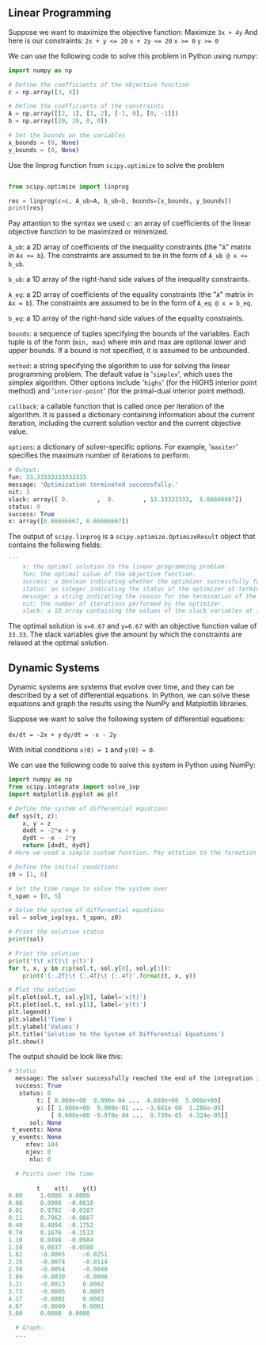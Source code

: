 ## Linear Programming
Suppose we want to maximize the objective function:
Maximize `3x + 4y`
And here is our constraints:
`2x + y <= 20`
`x + 2y <= 20`
`x >= 0`
`y >= 0`

We can use the following code to solve this problem in Python using numpy:
```python
import numpy as np

# Define the coefficients of the objective function
c = np.array([3, 4])

# Define the coefficients of the constraints
A = np.array([[2, 1], [1, 2], [-1, 0], [0, -1]])
b = np.array([20, 20, 0, 0])

# Set the bounds on the variables
x_bounds = (0, None)
y_bounds = (0, None)
```

Use the linprog function from `scipy.optimize` to solve the problem
```python

from scipy.optimize import linprog

res = linprog(c=c, A_ub=A, b_ub=b, bounds=[x_bounds, y_bounds])
print(res)
```

Pay attantion to the syntax we used
  `c`: an array of coefficients of the linear objective function to be maximized or minimized.
  
  `A_ub`: a 2D array of coefficients of the inequality constraints (the "`A`" matrix in `Ax <= b`). 
    The constraints are assumed to be in the form of `A_ub @ x <= b_ub`.
    
  `b_ub`: a 1D array of the right-hand side values of the inequality constraints.
  
  `A_eq`: a 2D array of coefficients of the equality constraints (the "`A`" matrix in `Ax = b`). 
    The constraints are assumed to be in the form of `A_eq @ x = b_eq`.
    
  `b_eq`: a 1D array of the right-hand side values of the equality constraints.
  
  `bounds`: a sequence of tuples specifying the bounds of the variables. 
    Each tuple is of the form (`min, max`) where min and max are optional lower and upper bounds. If a bound is not specified, it is assumed to be unbounded.
    
  `method`: a string specifying the algorithm to use for solving the linear programming problem. 
    The default value is '`simplex`', which uses the simplex algorithm. Other options include '`highs`' (for the HiGHS interior point method) and '`interior-point`' (for the primal-dual interior point method).
    
  `callback`: a callable function that is called once per iteration of the algorithm. 
    It is passed a dictionary containing information about the current iteration, including the current solution vector and the current objective value.
    
  `options`: a dictionary of solver-specific options. For example, '`maxiter`' specifies the maximum number of iterations to perform.

```python
# Output:
fun: 33.33333333333333
message: 'Optimization terminated successfully.'
nit: 3
slack: array([ 0.        ,  0.        , 13.33333333,  6.66666667])
status: 0
success: True
x: array([6.66666667, 6.66666667])
```

The output of `scipy.linprog` is a `scipy.optimize.OptimizeResult` object that contains the following fields:
```python
'''
    x: the optimal solution to the linear programming problem.
    fun: the optimal value of the objective function.
    success: a boolean indicating whether the optimizer successfully found a solution.
    status: an integer indicating the status of the optimizer at termination.
    message: a string indicating the reason for the termination of the optimizer.
    nit: the number of iterations performed by the optimizer.
    slack: a 1D array containing the values of the slack variables at the optimal solution.
```
The optimal solution is `x=6.67` and `y=6.67` with an objective function value of `33.33`. The slack variables give the amount by which the constraints are relaxed at the optimal solution.

## Dynamic Systems
Dynamic systems are systems that evolve over time, and they can be described by a set of differential equations. In Python, we can solve these equations and graph the results using the NumPy and Matplotlib libraries.

Suppose we want to solve the following system of differential equations:

`dx/dt = -2x + y`
`dy/dt = -x - 2y`

With initial conditions `x(0) = 1` and `y(0) = 0`.

We can use the following code to solve this system in Python using NumPy:
```python
import numpy as np
from scipy.integrate import solve_ivp
import matplotlib.pyplot as plt

# Define the system of differential equations
def sys(t, z):
    x, y = z
    dxdt = -2*x + y
    dydt = -x - 2*y
    return [dxdt, dydt]
# Here we used a simple custom function. Pay attation to the formation and syntax since we should use it in further Object-Oriented Programming sections.

# Define the initial conditions
z0 = [1, 0]

# Set the time range to solve the system over
t_span = [0, 5]

# Solve the system of differential equations
sol = solve_ivp(sys, t_span, z0)

# Print the solution status
print(sol)

# Print the solution
print('t\t x(t)\t y(t)')
for t, x, y in zip(sol.t, sol.y[0], sol.y[1]):
    print('{:.2f}\t {:.4f}\t {:.4f}'.format(t, x, y))

# Plot the solution
plt.plot(sol.t, sol.y[0], label='x(t)')
plt.plot(sol.t, sol.y[1], label='y(t)')
plt.legend()
plt.xlabel('Time')
plt.ylabel('Values')
plt.title('Solution to the System of Differential Equations')
plt.show()
```
The output should be look like this:
```python 
# Status
  message: The solver successfully reached the end of the integration interval.
  success: True
   status: 0
        t: [ 0.000e+00  9.990e-04 ...  4.669e+00  5.000e+00]
        y: [[ 1.000e+00  9.980e-01 ... -3.661e-06  1.286e-05]
            [ 0.000e+00 -9.970e-04 ...  8.739e-05  4.324e-05]]
      sol: None
 t_events: None
 y_events: None
     nfev: 104
     njev: 0
      nlu: 0

  # Points over the time 
        
        t	 x(t)	 y(t)
0.00	 1.0000	 0.0000
0.00	 0.9980	 -0.0010
0.01	 0.9782	 -0.0107
0.11	 0.7962	 -0.0887
0.40	 0.4094	 -0.1752
0.74	 0.1676	 -0.1533
1.10	 0.0498	 -0.0984
1.50	 0.0037	 -0.0500
1.82	 -0.0065	 -0.0251
2.15	 -0.0074	 -0.0114
2.50	 -0.0054	 -0.0040
2.89	 -0.0030	 -0.0008
3.31	 -0.0013	 0.0002
3.73	 -0.0005	 0.0003
4.17	 -0.0001	 0.0002
4.67	 -0.0000	 0.0001
5.00	 0.0000	 0.0000

  # Graph:
  ...
```


